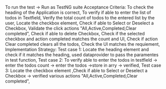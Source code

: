 To run the test -> Run as TestNG suite
Acceptance Criteria:
To check the heading of the Application is correct,
To verify if able to enter the list of todos in Textfield, 
Verify the total count of todos to the entered list by the user,
Locate the checkbox element,
Check if able to Select or Deselect a Checkbox,
Validate the click actions "All,Active,Completed,Clear completed",
Check if able to delete Checkbox,
Check if the selected checkbox and action completed matches the count and UI,
Check if action Clear completed clears all the todos, 
Check the UI matches the requiement,
Implementation Strategy:
Test case 1: Locate the heading element and check if it matches the heading, used dataprovider to pass the paramentes in test function,
Test case 2: To verify able to enter the todos in testfield -> enter the todos count -> enter the todos ->store in arry -> verified,
Test case 3: Locate the checkbox element ,Check if able to Select or Deselect a Checkbox -> verified various actions "All,Active,Completed,Clear completed",
